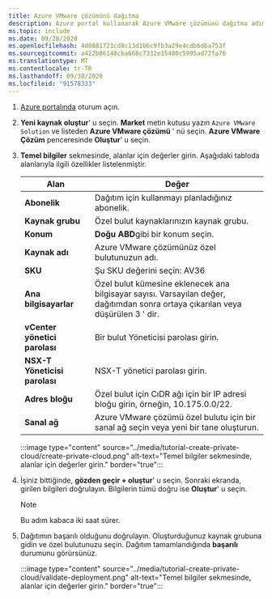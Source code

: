 ```yaml
---
title: Azure VMware çözümünü dağıtma
description: Azure portal kullanarak Azure VMware çözümünü dağıtma adımları.
ms.topic: include
ms.date: 09/28/2020
ms.openlocfilehash: 4d0881721cd8c13d1b6c9fb3a29e4cdb6d6a753f
ms.sourcegitcommit: a422b86148cba668c7332e15480c5995ad72fa76
ms.translationtype: MT
ms.contentlocale: tr-TR
ms.lasthandoff: 09/30/2020
ms.locfileid: "91578333"
---
```

<!-- Used in deploy-azure-vmware-solution.md and tutorial-create-private-cloud.md -->

1. [Azure portalında](https://portal.azure.com) oturum açın.

1. **Yeni kaynak oluştur**' u seçin. **Market** metin kutusu yazın `Azure VMware Solution` ve listeden **Azure VMware çözümü** ' nü seçin. **Azure VMware Çözüm** penceresinde **Oluştur**' u seçin.

1. **Temel bilgiler** sekmesinde, alanlar için değerler girin. Aşağıdaki tabloda alanlarıyla ilgili özellikler listelenmiştir.

   | Alan   | Değer  |
   | ---| --- |
   | **Abonelik** | Dağıtım için kullanmayı planladığınız abonelik.|
   | **Kaynak grubu** | Özel bulut kaynaklarınızın kaynak grubu. |
   | **Konum** | **Doğu ABD**gibi bir konum seçin.|
   | **Kaynak adı** | Azure VMware çözümünüz özel bulutunuzun adı. |
   | **SKU** | Şu SKU değerini seçin: AV36 |
   | **Ana bilgisayarlar** | Özel bulut kümesine eklenecek ana bilgisayar sayısı. Varsayılan değer, dağıtımdan sonra ortaya çıkarılan veya düşürülen 3 ' dir.  |
   | **vCenter yönetici parolası** | Bir bulut Yöneticisi parolası girin. |
   | **NSX-T Yöneticisi parolası** | NSX-T yönetici parolası girin. |
   | **Adres bloğu** | Özel bulut için CıDR ağı için bir IP adresi bloğu girin, örneğin, 10.175.0.0/22. |
   | **Sanal ağ** | Azure VMware çözümü özel bulutu için bir sanal ağ seçin veya yeni bir tane oluşturun.  |

   :::image type="content" source="../media/tutorial-create-private-cloud/create-private-cloud.png" alt-text="Temel bilgiler sekmesinde, alanlar için değerler girin." border="true":::

1. İşiniz bittiğinde, **gözden geçir + oluştur**' u seçin. Sonraki ekranda, girilen bilgileri doğrulayın. Bilgilerin tümü doğru ise **Oluştur**' u seçin.

   > [!NOTE]
   > Bu adım kabaca iki saat sürer. 

1. Dağıtımın başarılı olduğunu doğrulayın. Oluşturduğunuz kaynak grubuna gidin ve özel bulutunuzu seçin.  Dağıtım tamamlandığında **başarılı** durumunu görürsünüz. 

   :::image type="content" source="../media/tutorial-create-private-cloud/validate-deployment.png" alt-text="Temel bilgiler sekmesinde, alanlar için değerler girin." border="true":::